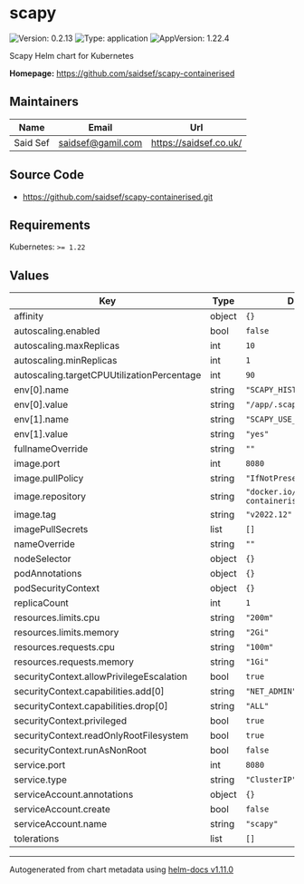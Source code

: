 # scapy

![Version: 0.2.13](https://img.shields.io/badge/Version-0.2.13-informational?style=flat-square) ![Type: application](https://img.shields.io/badge/Type-application-informational?style=flat-square) ![AppVersion: 1.22.4](https://img.shields.io/badge/AppVersion-1.22.4-informational?style=flat-square)

Scapy Helm chart for Kubernetes

**Homepage:** <https://github.com/saidsef/scapy-containerised>

## Maintainers

| Name | Email | Url |
| ---- | ------ | --- |
| Said Sef | <saidsef@gamil.com> | <https://saidsef.co.uk/> |

## Source Code

* <https://github.com/saidsef/scapy-containerised.git>

## Requirements

Kubernetes: `>= 1.22`

## Values

| Key | Type | Default | Description |
|-----|------|---------|-------------|
| affinity | object | `{}` |  |
| autoscaling.enabled | bool | `false` |  |
| autoscaling.maxReplicas | int | `10` |  |
| autoscaling.minReplicas | int | `1` |  |
| autoscaling.targetCPUUtilizationPercentage | int | `90` |  |
| env[0].name | string | `"SCAPY_HISTFILE"` |  |
| env[0].value | string | `"/app/.scapy_history"` |  |
| env[1].name | string | `"SCAPY_USE_LIBPCAP"` |  |
| env[1].value | string | `"yes"` |  |
| fullnameOverride | string | `""` |  |
| image.port | int | `8080` |  |
| image.pullPolicy | string | `"IfNotPresent"` |  |
| image.repository | string | `"docker.io/saidsef/scapy-containerised"` |  |
| image.tag | string | `"v2022.12"` |  |
| imagePullSecrets | list | `[]` |  |
| nameOverride | string | `""` |  |
| nodeSelector | object | `{}` |  |
| podAnnotations | object | `{}` |  |
| podSecurityContext | object | `{}` |  |
| replicaCount | int | `1` |  |
| resources.limits.cpu | string | `"200m"` |  |
| resources.limits.memory | string | `"2Gi"` |  |
| resources.requests.cpu | string | `"100m"` |  |
| resources.requests.memory | string | `"1Gi"` |  |
| securityContext.allowPrivilegeEscalation | bool | `true` |  |
| securityContext.capabilities.add[0] | string | `"NET_ADMIN"` |  |
| securityContext.capabilities.drop[0] | string | `"ALL"` |  |
| securityContext.privileged | bool | `true` |  |
| securityContext.readOnlyRootFilesystem | bool | `true` |  |
| securityContext.runAsNonRoot | bool | `false` |  |
| service.port | int | `8080` |  |
| service.type | string | `"ClusterIP"` |  |
| serviceAccount.annotations | object | `{}` |  |
| serviceAccount.create | bool | `false` |  |
| serviceAccount.name | string | `"scapy"` |  |
| tolerations | list | `[]` |  |

----------------------------------------------
Autogenerated from chart metadata using [helm-docs v1.11.0](https://github.com/norwoodj/helm-docs/releases/v1.11.0)
